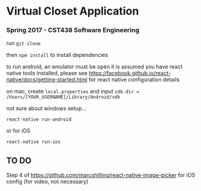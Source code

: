 # Virtual Closet Application
### Spring 2017 - CST438 Software Engineering 

run `git clone`

then `npm install` to install dependencies

to run android, an emulator must be open
it is assumed you have react native tools installed, please see https://facebook.github.io/react-native/docs/getting-started.html for  react native configuration details

on mac, create `local.properties` and input ```sdk.dir = /Users/[YOUR_USERNAME]/Library/Android/sdk```

not sure about windows setup...


`react-native run-android`

or for iOS

`react-native run-ios`

## TO DO

Step 4 of https://github.com/marcshilling/react-native-image-picker for iOS config (for video, not necessary)